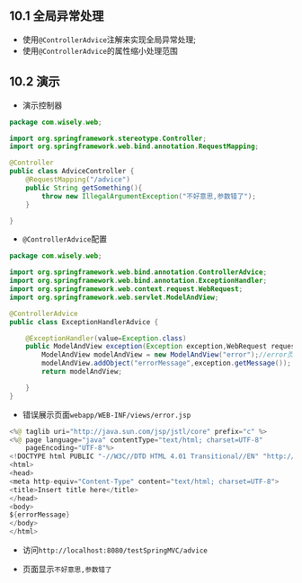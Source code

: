 ## 10.1 全局异常处理

- 使用`@ControllerAdvice`注解来实现全局异常处理;
- 使用`@ControllerAdvice`的属性缩小处理范围


## 10.2 演示

- 演示控制器

```java
package com.wisely.web;

import org.springframework.stereotype.Controller;
import org.springframework.web.bind.annotation.RequestMapping;

@Controller
public class AdviceController {
	@RequestMapping("/advice")
	public String getSomething(){
		throw new IllegalArgumentException("不好意思,参数错了");
	}

}

```

- `@ControllerAdvice`配置

```java
package com.wisely.web;

import org.springframework.web.bind.annotation.ControllerAdvice;
import org.springframework.web.bind.annotation.ExceptionHandler;
import org.springframework.web.context.request.WebRequest;
import org.springframework.web.servlet.ModelAndView;

@ControllerAdvice
public class ExceptionHandlerAdvice {

	@ExceptionHandler(value=Exception.class)
	public ModelAndView exception(Exception exception,WebRequest request){
		ModelAndView modelAndView = new ModelAndView("error");//error页面
		modelAndView.addObject("errorMessage",exception.getMessage());
		return modelAndView;

	}
}

```

- 错误展示页面`webapp/WEB-INF/views/error.jsp`

```java
<%@ taglib uri="http://java.sun.com/jsp/jstl/core" prefix="c" %>
<%@ page language="java" contentType="text/html; charset=UTF-8"
    pageEncoding="UTF-8"%>
<!DOCTYPE html PUBLIC "-//W3C//DTD HTML 4.01 Transitional//EN" "http://www.w3.org/TR/html4/loose.dtd">
<html>
<head>
<meta http-equiv="Content-Type" content="text/html; charset=UTF-8">
<title>Insert title here</title>
</head>
<body>
${errorMessage}
</body>
</html>
```

- 访问`http://localhost:8080/testSpringMVC/advice`

- 页面显示`不好意思,参数错了`